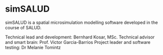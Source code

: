 # simSALUD

simSALUD is a spatial microsimulation modelling software developed in the course of SALUD.

Technical lead and development: Bernhard Kosar, MSc.
Technical advisor and smart brain: Prof. Victor Garcia-Barrios
Project leader and software testing: Dr Melanie Tomintz
